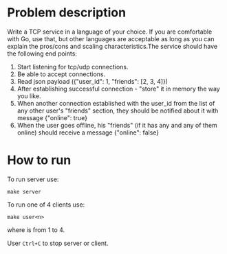 # Problem description 

Write a TCP service in a language of your choice. If you are comfortable with Go, use that, but other languages are
acceptable as long as you can explain the pros/cons and scaling characteristics.The service should have the following end points:

1. Start listening for tcp/udp connections.
2. Be able to accept connections.
3. Read json payload ({"user_id": 1, "friends": [2, 3, 4]})
3. After establishing successful connection - "store" it in memory the way you like.
4. When another connection established with the user_id from the list of any other user's "friends" section,
they should be notified about it with message {"online": true}
5. When the user goes offline, his "friends" (if it has any and any of them online) should receive a message {"online": false}

# How to run

To run server use: 
```
make server
```

To run one of 4 clients use: 
```
make user<n>
```
where <n> is from 1 to 4.

User `Ctrl+C` to stop server or client.

